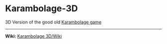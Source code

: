 # Karambolage-3D
3D Version of the good old [Karambolage game](https://github.com/MarkusMCPEGamer/Karambolage)
***
**Wiki:** [Karambolage 3D](https://github.com/DaKie206/Karambolage-3D/wiki)[/](https://github.com/DaKie206/Karambolage-3D/wiki)[Wiki](https://github.com/DaKie206/Karambolage-3D/wiki)
